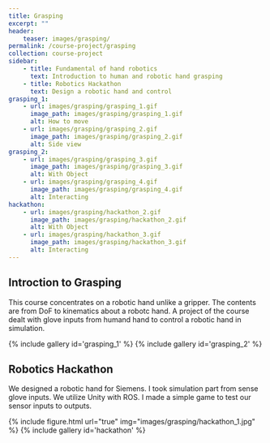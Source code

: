 ```yaml
---
title: Grasping
excerpt: ""
header:
    teaser: images/grasping/
permalink: /course-project/grasping
collection: course-project
sidebar:
    - title: Fundamental of hand robotics
      text: Introduction to human and robotic hand grasping
    - title: Robotics Hackathon
      text: Design a robotic hand and control
grasping_1:
    - url: images/grasping/grasping_1.gif
      image_path: images/grasping/grasping_1.gif
      alt: How to move
    - url: images/grasping/grasping_2.gif
      image_path: images/grasping/grasping_2.gif
      alt: Side view
grasping_2:
    - url: images/grasping/grasping_3.gif
      image_path: images/grasping/grasping_3.gif
      alt: With Object
    - url: images/grasping/grasping_4.gif
      image_path: images/grasping/grasping_4.gif
      alt: Interacting
hackathon:
    - url: images/grasping/hackathon_2.gif
      image_path: images/grasping/hackathon_2.gif
      alt: With Object
    - url: images/grasping/hackathon_3.gif
      image_path: images/grasping/hackathon_3.gif
      alt: Interacting
---
```


## Introction to Grasping
This course concentrates on a robotic hand unlike a gripper. The contents are from DoF to kinematics about a robotc hand. A project of the course dealt with glove inputs from humand hand to control a robotic hand in simulation.
   
{% include gallery id='grasping_1' %}
{% include gallery id='grasping_2' %}

## Robotics Hackathon
We designed a robotic hand for Siemens. I took simulation part from sense glove inputs. We utilize Unity with ROS. I made a simple game to test our sensor inputs to outputs.

{% include figure.html url="true" img="images/grasping/hackathon_1.jpg" %}
{% include gallery id='hackathon' %}

